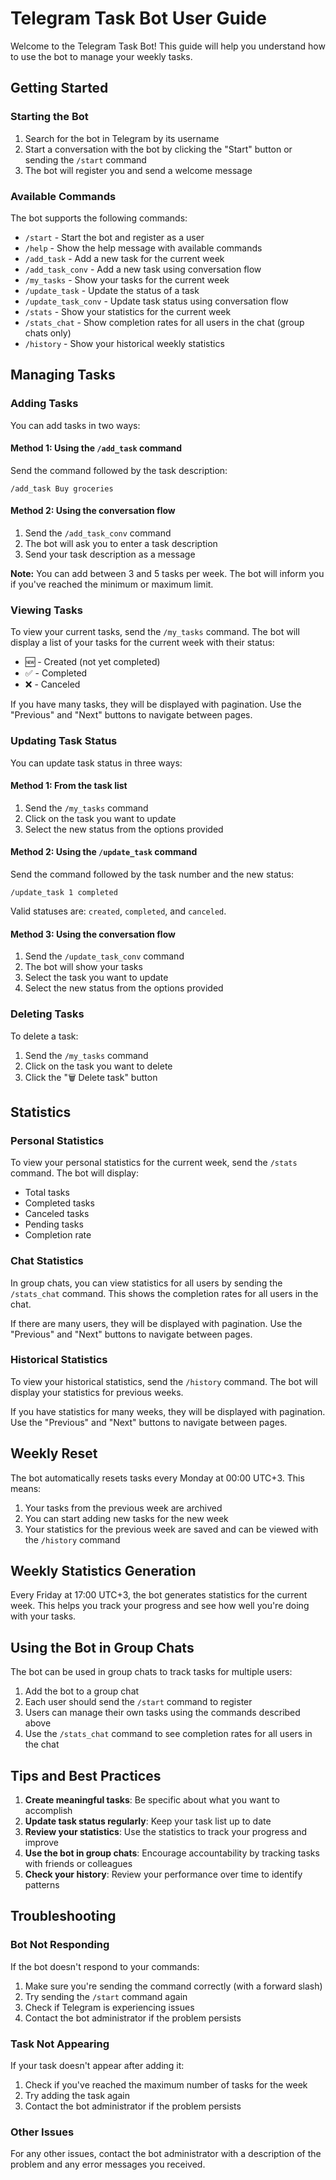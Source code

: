 # Telegram Task Bot User Guide

Welcome to the Telegram Task Bot! This guide will help you understand how to use the bot to manage your weekly tasks.

## Getting Started

### Starting the Bot

1. Search for the bot in Telegram by its username
2. Start a conversation with the bot by clicking the "Start" button or sending the `/start` command
3. The bot will register you and send a welcome message

### Available Commands

The bot supports the following commands:

- `/start` - Start the bot and register as a user
- `/help` - Show the help message with available commands
- `/add_task` - Add a new task for the current week
- `/add_task_conv` - Add a new task using conversation flow
- `/my_tasks` - Show your tasks for the current week
- `/update_task` - Update the status of a task
- `/update_task_conv` - Update task status using conversation flow
- `/stats` - Show your statistics for the current week
- `/stats_chat` - Show completion rates for all users in the chat (group chats only)
- `/history` - Show your historical weekly statistics

## Managing Tasks

### Adding Tasks

You can add tasks in two ways:

#### Method 1: Using the `/add_task` command

Send the command followed by the task description:

```
/add_task Buy groceries
```

#### Method 2: Using the conversation flow

1. Send the `/add_task_conv` command
2. The bot will ask you to enter a task description
3. Send your task description as a message

**Note:** You can add between 3 and 5 tasks per week. The bot will inform you if you've reached the minimum or maximum limit.

### Viewing Tasks

To view your current tasks, send the `/my_tasks` command. The bot will display a list of your tasks for the current week with their status:

- 🆕 - Created (not yet completed)
- ✅ - Completed
- ❌ - Canceled

If you have many tasks, they will be displayed with pagination. Use the "Previous" and "Next" buttons to navigate between pages.

### Updating Task Status

You can update task status in three ways:

#### Method 1: From the task list

1. Send the `/my_tasks` command
2. Click on the task you want to update
3. Select the new status from the options provided

#### Method 2: Using the `/update_task` command

Send the command followed by the task number and the new status:

```
/update_task 1 completed
```

Valid statuses are: `created`, `completed`, and `canceled`.

#### Method 3: Using the conversation flow

1. Send the `/update_task_conv` command
2. The bot will show your tasks
3. Select the task you want to update
4. Select the new status from the options provided

### Deleting Tasks

To delete a task:

1. Send the `/my_tasks` command
2. Click on the task you want to delete
3. Click the "🗑️ Delete task" button

## Statistics

### Personal Statistics

To view your personal statistics for the current week, send the `/stats` command. The bot will display:

- Total tasks
- Completed tasks
- Canceled tasks
- Pending tasks
- Completion rate

### Chat Statistics

In group chats, you can view statistics for all users by sending the `/stats_chat` command. This shows the completion rates for all users in the chat.

If there are many users, they will be displayed with pagination. Use the "Previous" and "Next" buttons to navigate between pages.

### Historical Statistics

To view your historical statistics, send the `/history` command. The bot will display your statistics for previous weeks.

If you have statistics for many weeks, they will be displayed with pagination. Use the "Previous" and "Next" buttons to navigate between pages.

## Weekly Reset

The bot automatically resets tasks every Monday at 00:00 UTC+3. This means:

1. Your tasks from the previous week are archived
2. You can start adding new tasks for the new week
3. Your statistics for the previous week are saved and can be viewed with the `/history` command

## Weekly Statistics Generation

Every Friday at 17:00 UTC+3, the bot generates statistics for the current week. This helps you track your progress and see how well you're doing with your tasks.

## Using the Bot in Group Chats

The bot can be used in group chats to track tasks for multiple users:

1. Add the bot to a group chat
2. Each user should send the `/start` command to register
3. Users can manage their own tasks using the commands described above
4. Use the `/stats_chat` command to see completion rates for all users in the chat

## Tips and Best Practices

1. **Create meaningful tasks**: Be specific about what you want to accomplish
2. **Update task status regularly**: Keep your task list up to date
3. **Review your statistics**: Use the statistics to track your progress and improve
4. **Use the bot in group chats**: Encourage accountability by tracking tasks with friends or colleagues
5. **Check your history**: Review your performance over time to identify patterns

## Troubleshooting

### Bot Not Responding

If the bot doesn't respond to your commands:

1. Make sure you're sending the command correctly (with a forward slash)
2. Try sending the `/start` command again
3. Check if Telegram is experiencing issues
4. Contact the bot administrator if the problem persists

### Task Not Appearing

If your task doesn't appear after adding it:

1. Check if you've reached the maximum number of tasks for the week
2. Try adding the task again
3. Contact the bot administrator if the problem persists

### Other Issues

For any other issues, contact the bot administrator with a description of the problem and any error messages you received.
